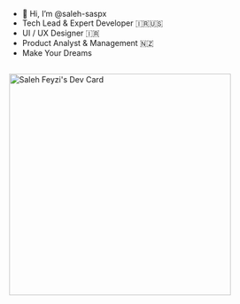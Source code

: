 - 👋 Hi, I’m @saleh-saspx
- Tech Lead & Expert Developer 🇮🇷🇺🇸
- UI / UX Designer 🇮🇷
- Product Analyst & Management 🇳🇿
- Make Your Dreams
## 
<a href="https://app.daily.dev/saspx"><img src="https://api.daily.dev/devcards/978bb808a20942afb1f303f76315796b.png?r=eqn" width="400" alt="Saleh Feyzi's Dev Card"/></a>
